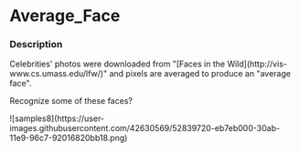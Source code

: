 # Average_Face

### Description
<p>Celebrities' photos were downloaded from "[Faces in the Wild](http://vis-www.cs.umass.edu/lfw/)" 
and pixels are averaged to produce an "average face".</p>

<p>Recognize some of these faces?</p>
![samples8](https://user-images.githubusercontent.com/42630569/52839720-eb7eb000-30ab-11e9-96c7-92016820bb18.png)



